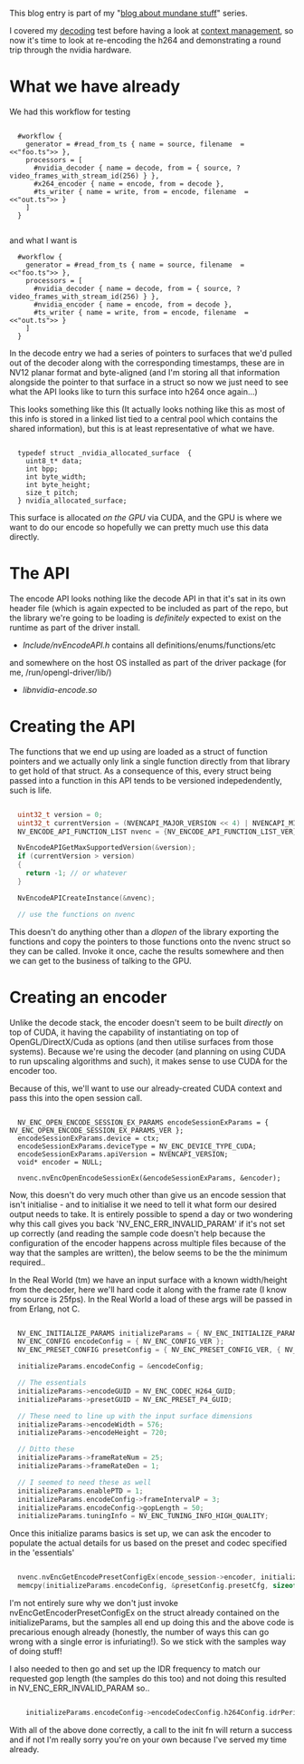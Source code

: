 This blog entry is part of my "[blog about mundane stuff](/entries/blogging-the-mundane.html)" series.

I covered my [decoding](/entries/decoding-h264-with-nvidia.html) test before having a look at [context management](/entries/cuda-context-management-with-nvenc.html), so now it's time to look at re-encoding the h264 and demonstrating a round trip through the nvidia hardware.

What we have already
==

We had this workflow for testing


```

  #workflow {
    generator = #read_from_ts { name = source, filename  = <<"foo.ts">> },
    processors = [
      #nvidia_decoder { name = decode, from = { source, ?video_frames_with_stream_id(256) } },
      #x264_encoder { name = encode, from = decode },
      #ts_writer { name = write, from = encode, filename  = <<"out.ts">> }
    ]
  }


```

and what I want is

```
  #workflow {
    generator = #read_from_ts { name = source, filename  = <<"foo.ts">> },
    processors = [
      #nvidia_decoder { name = decode, from = { source, ?video_frames_with_stream_id(256) } },
      #nvidia_encoder { name = encode, from = decode },
      #ts_writer { name = write, from = encode, filename  = <<"out.ts">> }
    ]
  }

```

In the decode entry we had a series of pointers to surfaces that we'd pulled out of the decoder along with the corresponding timestamps, these are in NV12 planar format and byte-aligned (and I'm storing all that information alongside the pointer to that surface in a struct so now we just need to see what the API looks like to turn this surface into h264 once again...)

This looks something like this (It actually looks nothing like this as most of this info is stored in a linked list tied to a central pool which contains the shared information), but this is at least representative of what we have.

```

  typedef struct _nvidia_allocated_surface  {
    uint8_t* data;
    int bpp;
    int byte_width;
    int byte_height;
    size_t pitch;
  } nvidia_allocated_surface;

```
This surface is allocated *on the GPU* via CUDA, and the GPU is where we want to do our encode so hopefully we can pretty much use this data directly.


The API
==

The encode API looks nothing like the decode API in that it's sat in its own header file (which is again expected to be included as part of the repo, but the library we're going to be loading is *definitely*  expected to exist on the runtime as part of the driver install.

- *Include/nvEncodeAPI.h* contains all definitions/enums/functions/etc

and somewhere on the host OS installed as part of the driver package (for me, /run/opengl-driver/lib/)

- *libnvidia-encode.so*

Creating the API
==

The functions that we end up using are loaded as a struct of function pointers and we actually only link a single function directly from that library to get hold of that struct. As a consequence of this, every struct being passed into a function in this API tends to be versioned indepedendently, such is life.


```c

  uint32_t version = 0;
  uint32_t currentVersion = (NVENCAPI_MAJOR_VERSION << 4) | NVENCAPI_MINOR_VERSION;
  NV_ENCODE_API_FUNCTION_LIST nvenc = {NV_ENCODE_API_FUNCTION_LIST_VER};

  NvEncodeAPIGetMaxSupportedVersion(&version);
  if (currentVersion > version)
  {
    return -1; // or whatever
  }

  NvEncodeAPICreateInstance(&nvenc);

  // use the functions on nvenc

```

This doesn't do anything other than a *dlopen* of the library exporting the functions and copy the pointers to those functions onto the nvenc struct so they can be called. Invoke it once, cache the results somewhere and then we can get to the business of talking to the GPU.

Creating an encoder
==

Unlike the decode stack, the encoder doesn't seem to be built *directly* on top of CUDA, it having the capability of instantiating on top of OpenGL/DirectX/Cuda as options (and then utilise surfaces from those systems). Because we're using the decoder (and planning on using CUDA to run upscaling algorithms and such), it makes sense to use CUDA for the encoder too.

Because of this, we'll want to use our already-created CUDA context and pass this into the open session call.

```

  NV_ENC_OPEN_ENCODE_SESSION_EX_PARAMS encodeSessionExParams = { NV_ENC_OPEN_ENCODE_SESSION_EX_PARAMS_VER };
  encodeSessionExParams.device = ctx;
  encodeSessionExParams.deviceType = NV_ENC_DEVICE_TYPE_CUDA;
  encodeSessionExParams.apiVersion = NVENCAPI_VERSION;
  void* encoder = NULL;

  nvenc.nvEncOpenEncodeSessionEx(&encodeSessionExParams, &encoder);

```

Now, this doesn't do very much other than give us an encode session that isn't initialise - and to initialise it we need to tell it what form our desired output needs to take. It is entirely possible to spend a day or two wondering why this call gives you back 'NV_ENC_ERR_INVALID_PARAM' if it's not set up correctly (and reading the sample code doesn't help because the configuration of the encoder happens across multiple files because of the way that the samples are written), the below seems to be the the minimum required..

In the Real World (tm) we have an input surface with a known width/height from the decoder, here we'll hard code it along with the frame rate (I know my source is 25fps). In the Real World a load of these args will be passed in from Erlang, not C.

```c

  NV_ENC_INITIALIZE_PARAMS initializeParams = { NV_ENC_INITIALIZE_PARAMS_VER };
  NV_ENC_CONFIG encodeConfig = { NV_ENC_CONFIG_VER };
  NV_ENC_PRESET_CONFIG presetConfig = { NV_ENC_PRESET_CONFIG_VER, { NV_ENC_CONFIG_VER } };

  initializeParams.encodeConfig = &encodeConfig;

  // The essentials
  initializeParams->encodeGUID = NV_ENC_CODEC_H264_GUID;
  initializeParams->presetGUID = NV_ENC_PRESET_P4_GUID;

  // These need to line up with the input surface dimensions
  initializeParams->encodeWidth = 576;
  initializeParams->encodeHeight = 720;

  // Ditto these
  initializeParams->frameRateNum = 25;
  initializeParams->frameRateDen = 1;

  // I seemed to need these as well
  initializeParams.enablePTD = 1;
  initializeParams.encodeConfig->frameIntervalP = 3;
  initializeParams.encodeConfig->gopLength = 50;
  initializeParams.tuningInfo = NV_ENC_TUNING_INFO_HIGH_QUALITY;


```

Once this initialize params basics is set up, we can ask the encoder to populate the actual details for us based on the preset and codec specified in the 'essentials'

```c

  nvenc.nvEncGetEncodePresetConfigEx(encode_session->encoder, initializeParams.encodeGUID, initializeParams.presetGUID, tuningInfo, &presetConfig);
  memcpy(initializeParams.encodeConfig, &presetConfig.presetCfg, sizeof(NV_ENC_CONFIG));

```

I'm not entirely sure why we don't just invoke nvEncGetEncoderPresetConfigEx on the struct already contained on the initializeParams, but the samples all end up doing this and the above code is precarious enough already (honestly, the number of ways this can go wrong with a single error is infuriating!). So we stick with the samples way of doing stuff!

I also needed to then go and set up the IDR frequency to match our requested gop length (the samples do this too) and not doing this resulted in NV_ENC_ERR_INVALID_PARAM so..


```c

    initializeParams.encodeConfig->encodeCodecConfig.h264Config.idrPeriod = initializeParams.encodeConfig->gopLength;

```

With all of the above done correctly, a call to the init fn will return a success and if not I'm really sorry you're on your own because I've served my time already.






